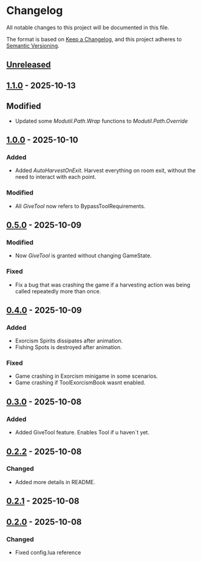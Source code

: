 # Changelog

All notable changes to this project will be documented in this file.

The format is based on [Keep a Changelog](https://keepachangelog.com/en/1.1.0/),
and this project adheres to [Semantic Versioning](https://semver.org/spec/v2.0.0.html).

## [Unreleased]

## [1.1.0] - 2025-10-13

## Modified

- Updated some _Modutil.Path.Wrap_ functions to _Modutil.Path.Override_

## [1.0.0] - 2025-10-10

### Added

- Added _AutoHarvestOnExit_. Harvest everything on room exit, without the need to interact with each point.

### Modified

- All _GiveTool_ now refers to BypassToolRequirements.

## [0.5.0] - 2025-10-09

### Modified

- Now _GiveTool_ is granted without changing GameState.

### Fixed

- Fix a bug that was crashing the game if a harvesting action was being called repeatedly more than once.

## [0.4.0] - 2025-10-09

### Added

- Exorcism Spirits dissipates after animation.
- Fishing Spots is destroyed after animation.

### Fixed

- Game crashing in Exorcism minigame in some scenarios.
- Game crashing if ToolExorcismBook wasnt enabled.

## [0.3.0] - 2025-10-08

### Added

- Added GiveTool feature. Enables Tool if u haven\`t yet.

## [0.2.2] - 2025-10-08

### Changed

- Added more details in README.

## [0.2.1] - 2025-10-08

## [0.2.0] - 2025-10-08

### Changed

- Fixed config.lua reference

[unreleased]: https://github.com/lucashort7/SkipHarvestMinigames/compare/1.1.0...HEAD
[1.1.0]: https://github.com/lucashort7/SkipHarvestMinigames/compare/1.0.0...1.1.0
[1.0.0]: https://github.com/lucashort7/SkipHarvestMinigames/compare/0.5.0...1.0.0
[0.5.0]: https://github.com/lucashort7/SkipHarvestMinigames/compare/0.4.0...0.5.0
[0.4.0]: https://github.com/lucashort7/SkipHarvestMinigames/compare/0.3.0...0.4.0
[0.3.0]: https://github.com/lucashort7/SkipHarvestMinigames/compare/0.2.2...0.3.0
[0.2.2]: https://github.com/lucashort7/SkipHarvestMinigames/compare/0.2.1...0.2.2
[0.2.1]: https://github.com/lucashort7/SkipHarvestMinigames/compare/0.2.0...0.2.1
[0.2.0]: https://github.com/lucashort7/SkipHarvestMinigames/compare/0.1.0...0.2.0
